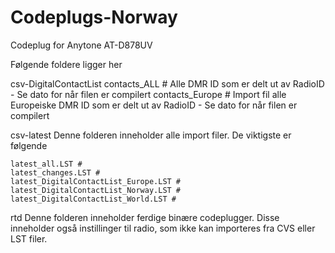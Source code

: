 # Codeplugs-Norway
Codeplug for Anytone AT-D878UV

Følgende foldere ligger her 

csv-DigitalContactList
	contacts_ALL # Alle DMR ID som er delt ut av RadioID - Se dato for når filen er compilert 
	contacts_Europe # Import fil alle Europeiske DMR ID som er delt ut av RadioID - Se dato for når filen er compilert 
	
csv-latest
	Denne folderen inneholder alle import filer.
	De viktigste er følgende
	
	latest_all.LST # 
	latest_changes.LST #
	latest_DigitalContactList_Europe.LST #
	latest_DigitalContactList_Norway.LST #
	latest_DigitalContactList_World.LST #
	
rtd 
	Denne folderen inneholder ferdige binære codeplugger.
	Disse inneholder også instillinger til radio, som ikke kan importeres fra CVS eller LST filer.  
	
	